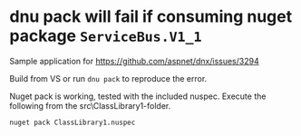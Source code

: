 # dnu pack will fail if consuming nuget package `ServiceBus.V1_1`

Sample application for https://github.com/aspnet/dnx/issues/3294

Build from VS or run `dnu pack` to reproduce the error.

Nuget pack is working, tested with the included nuspec.
Execute the following from the src\ClassLibrary1-folder.

`nuget pack ClassLibrary1.nuspec`
